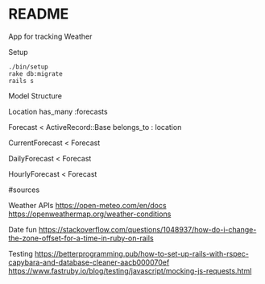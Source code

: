 # README
App for tracking Weather

Setup

```
./bin/setup
rake db:migrate
rails s
```


Model Structure

Location
    has_many :forecasts

Forecast < ActiveRecord::Base
    belongs_to : location

CurrentForecast < Forecast

DailyForecast < Forecast

HourlyForecast < Forecast


#sources

Weather APIs
https://open-meteo.com/en/docs
https://openweathermap.org/weather-conditions

Date fun
https://stackoverflow.com/questions/1048937/how-do-i-change-the-zone-offset-for-a-time-in-ruby-on-rails

Testing
https://betterprogramming.pub/how-to-set-up-rails-with-rspec-capybara-and-database-cleaner-aacb000070ef
https://www.fastruby.io/blog/testing/javascript/mocking-js-requests.html